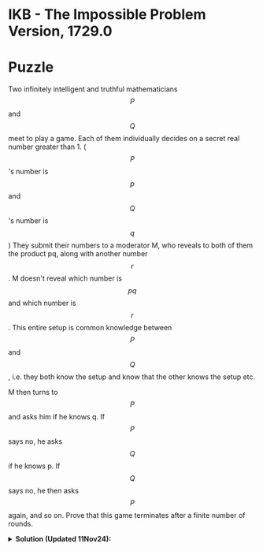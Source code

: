 # IKB - The Impossible Problem Version, 1729.0

# Puzzle 

Two infinitely intelligent and truthful mathematicians $$P$$ and $$Q$$ meet to play a game. Each of them individually decides on a secret real number greater than 1. ($$P$$'s number is $$p$$ and $$Q$$'s number is $$q$$) They submit their numbers to a moderator M, who reveals to both of them the product pq, along with another number $$r$$. M doesn't reveal which number is $$pq$$ and which number is $$r$$. This entire setup is common knowledge between $$P$$ and $$Q$$, i.e. they both know the setup and know that the other knows the setup etc. 

M then turns to $$P$$ and asks him if he knows q. If $$P$$ says no, he asks $$Q$$ if he knows p. If $$Q$$ says no, he then asks $$P$$ again, and so on. Prove that this game terminates after a finite number of rounds. 


<details>
<summary><b>Solution (Updated 11Nov24):</b></summary>
This problem belongs to a category of puzzles that exploit the logical concept of [Common Knowledge](https://en.wikipedia.org/wiki/Common_knowledge_(logic)). These puzzles explore how shared knowledge, and the ability to deduce information based on what others know, can lead to surprising and often counterintuitive conclusions. Famous examples include the [Blue-Eyed Islander Puzzle](https://terrytao.wordpress.com/2008/02/05/the-blue-eyed-islanders-puzzle/) and the many variants of the [Impossible Puzzle](https://en.wikipedia.org/wiki/Sum_and_Product_Puzzle). If you haven't encountered these before, they are well worth exploring as quintessential examples of the genre. Also worth reading is Scott Alexander's DELIGHTFUL [short story](https://slatestarcodex.com/2015/10/15/it-was-you-who-made-my-blue-eyes-blue/) exploring the puzzle from the point of view of the islanders. 

At first glance, such puzzles can feel perplexing or even paradoxical. A common reaction is, "Where is the new information coming from?" After all, for progress to be made, the participants $$P$$ and $$Q$$ must gain new insights with each round, even though no additional explicit information is revealed. This leads to the realization that the source of this "new" information is not external but emerges from the participants’ reasoning about each other's reasoning.

The key to unraveling these puzzles is understanding that:

1) $$P$$ and $$Q$$ are infinitely intelligent and that 

2) They are both aware of the setup. 

This means in any given situation they can make all logically possible deductions and know that other participants can do the same. Therefore, the lack of immediate deductions becomes itself a crucial source of information. For example, if $$P$$ doesn’t know the answer in the first round, it implies that certain conditions must hold for $$Q$$, allowing $$Q$$ to refine their possibilities—and vice versa.

With this in mind, let us systematically track the information that both participants have in each round. 

__Start of the game__:

At the start of the game, both $$P$$ and $$Q$$ see 2 numbers $$a$$ and $$b$$ (Without loss of generality, $$a < b$$). Hence we have:

| **P's Knowledge**                               | **Q's Knowledge**                                |
|-------------------------------------------------|--------------------------------------------------|
| $$q = \frac{a}{b} \text{ OR } q = \frac{b}{a}$$ | $$p = \frac{a}{b} \text{ OR } p = \frac{b}{a}$$  |
| $$q > 1$$                                       | $$p > 1$$	                                     |

__Round 1, Question 1:__

If $$\frac{a}{p} < 1$$, $$P$$ can immediately eliminate it and knows that $$q = \frac{b}{p}$$

Conversely, if $$P$$ cannot immediately identify $$q$$, this must imply $$\frac{a}{p} > 1 \implies p < a$$.

Hence if $$P$$ answers **No** in the first round, $$Q$$'s knowledge gets updated as following:

| **P's Knowledge**                               | **Q's Knowledge**                                |
|-------------------------------------------------|--------------------------------------------------|
| $$q = \frac{a}{b} \text{ OR } q = \frac{b}{a}$$ | $$p = \frac{a}{b} \text{ OR } p = \frac{b}{a}$$  |
| $$q > 1$$                                       | $$1 < p < a$$	                                 |


__Round 1, Question 2:__

If $$\frac{b}{q} > a$$, $$Q$$ can immediately deduce $$p$$.

Conversely, if $$Q$$ cannot deduce $$p$$, this must imply $$\frac{b}{q} < a \implies q > \frac{b}{a}$$.

Hence if $$Q$$ answers **No** in the first round, $$P$$'s knowledge gets updated as follows 

| **P's Knowledge**                               | **Q's Knowledge**                                |
|-------------------------------------------------|--------------------------------------------------|
| $$q = \frac{a}{b} \text{ OR } q = \frac{b}{a}$$ | $$p = \frac{a}{b} \text{ OR } p = \frac{b}{a}$$  |
| $$q > \frac{a}{b}$$                             | $$1 < p < a$$	                                 |

As we can see, after one round, $$P$$'s lower bound for $$q$$ increased from $$1$$ to $$\frac{b}{a}$$. Continuing in this manner, we can see that after the $$n^{th}$$ round $$P$$'s lower bound for $$q$$ increases to $$\left( \frac{b}{a} \right)^n$$. 

Similarly, $$Q$$'s upper bound for $$p$$ at the end of the $$n^{th}$$ round decreases to $$a \cdot \left( \frac{a}{b} \right)^n$$

Hence it's clear that sooner or later, one of them will deduce the other's number.
</details>

